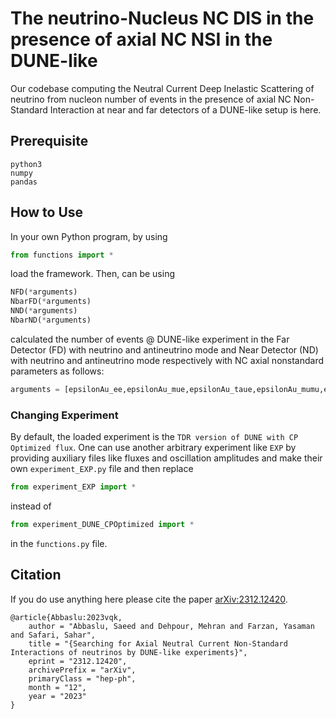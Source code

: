 # The neutrino-Nucleus NC DIS in the presence of axial NC NSI in the DUNE-like
Our codebase computing the Neutral Current Deep Inelastic Scattering of neutrino from nucleon number of events in the presence of axial NC Non-Standard Interaction at near and far detectors of a DUNE-like setup is here.

## Prerequisite
```
python3
numpy
pandas
```

## How to Use 
In your own Python program, by using
```python
from functions import *
```
load the framework. Then, can be using
```python
NFD(*arguments)
NbarFD(*arguments)
NND(*arguments)
NbarND(*arguments)
```
calculated the number of events @ DUNE-like experiment in the Far Detector (FD) with neutrino and antineutrino mode and Near Detector (ND) with neutrino and antineutrino mode respectively with NC axial nonstandard parameters as follows:
```python
arguments = [epsilonAu_ee,epsilonAu_mue,epsilonAu_taue,epsilonAu_mumu,epsilonAu_taumu,epsilonAu_tautau,epsilonAd_ee,epsilonAd_mue,epsilonAd_taue,epsilonAd_mumu,epsilonAd_taumu,epsilonAd_tautau,epsilonAs_ee,epsilonAs_mue,epsilonAs_taue,epsilonAs_mumu,epsilonAs_taumu,epsilonAs_tautau]
```

### Changing Experiment
By default, the loaded experiment is the `TDR version of DUNE with CP Optimized flux`. One can use another arbitrary experiment like `EXP` by providing auxiliary files like fluxes and oscillation amplitudes and make their own `experiment_EXP.py` file and then replace
```python
from experiment_EXP import *
```
instead of
```python
from experiment_DUNE_CPOptimized import *
```
in the `functions.py` file.

## Citation
If you do use anything here please cite the paper [arXiv:2312.12420](http://arxiv.org/abs/2312.12420).
```
@article{Abbaslu:2023vqk,
    author = "Abbaslu, Saeed and Dehpour, Mehran and Farzan, Yasaman and Safari, Sahar",
    title = "{Searching for Axial Neutral Current Non-Standard Interactions of neutrinos by DUNE-like experiments}",
    eprint = "2312.12420",
    archivePrefix = "arXiv",
    primaryClass = "hep-ph",
    month = "12",
    year = "2023"
}
```

